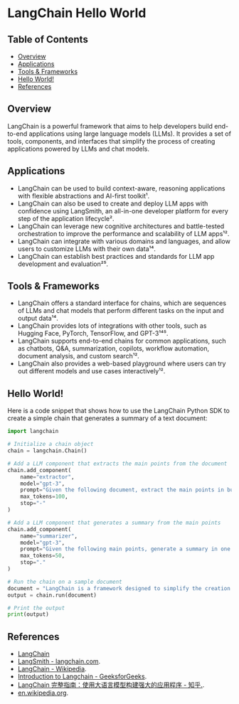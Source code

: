 # LangChain Hello World

## Table of Contents

- [Overview](#overview)
- [Applications](#applications)
- [Tools & Frameworks](#tools-frameworks)
- [Hello World!](#hello-world)
- [References](#references)

## Overview

LangChain is a powerful framework that aims to help developers build end-to-end applications using large language models (LLMs). It provides a set of tools, components, and interfaces that simplify the process of creating applications powered by LLMs and chat models.

## Applications

- LangChain can be used to build context-aware, reasoning applications with flexible abstractions and AI-first toolkit¹.
- LangChain can also be used to create and deploy LLM apps with confidence using LangSmith, an all-in-one developer platform for every step of the application lifecycle².
- LangChain can leverage new cognitive architectures and battle-tested orchestration to improve the performance and scalability of LLM apps¹².
- LangChain can integrate with various domains and languages, and allow users to customize LLMs with their own data¹⁴.
- LangChain can establish best practices and standards for LLM app development and evaluation²⁵.

## Tools & Frameworks

- LangChain offers a standard interface for chains, which are sequences of LLMs and chat models that perform different tasks on the input and output data¹⁴.
- LangChain provides lots of integrations with other tools, such as Hugging Face, PyTorch, TensorFlow, and GPT-3¹⁴⁵.
- LangChain supports end-to-end chains for common applications, such as chatbots, Q&A, summarization, copilots, workflow automation, document analysis, and custom search¹².
- LangChain also provides a web-based playground where users can try out different models and use cases interactively¹².

## Hello World!

Here is a code snippet that shows how to use the LangChain Python SDK to create a simple chain that generates a summary of a text document:

```python
import langchain

# Initialize a chain object
chain = langchain.Chain()

# Add a LLM component that extracts the main points from the document
chain.add_component(
    name="extractor",
    model="gpt-3",
    prompt="Given the following document, extract the main points in bullet points:\n{input}\n\n-",
    max_tokens=100,
    stop="-"
)

# Add a LLM component that generates a summary from the main points
chain.add_component(
    name="summarizer",
    model="gpt-3",
    prompt="Given the following main points, generate a summary in one sentence:\n{input}\n\nSummary:",
    max_tokens=50,
    stop="."
)

# Run the chain on a sample document
document = "LangChain is a framework designed to simplify the creation of applications using large language models (LLMs). It provides a standard interface for chains, lots of integrations with other tools, and end-to-end chains for common applications."
output = chain.run(document)

# Print the output
print(output)
```

## References

- [LangChain](https://www.langchain.com/)
- [LangSmith - langchain.com](https://www.langchain.com/langsmith).
- [LangChain - Wikipedia](https://en.wikipedia.org/wiki/LangChain).
- [Introduction to Langchain - GeeksforGeeks](https://www.geeksforgeeks.org/introduction-to-langchain/).
- [LangChain 完整指南：使用大语言模型构建强大的应用程序 - 知乎.](https://zhuanlan.zhihu.com/p/620529542).
- [en.wikipedia.org](https://en.wikipedia.org/wiki/LangChain).

